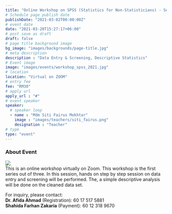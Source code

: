 ```yaml
---
title: "Online Workshop on SPSS (Statistics for Non-Statisticians) - Series 1"
# Schedule page publish date
publishDate: "2021-03-02T00:00:00Z"
# event date
date: "2021-03-20T15:27:17+06:00"
# post save as draft
draft: false
# page title background image
bg_image: "images/backgrounds/page-title.jpg"
# meta description
description : "Data Entry & Screening, Descriptive Statistics"
# Event image
image: "images/events/workshop_spss_2021.jpg"
# location
location: "Virtual on ZOOM"
# entry fee
fee: "RM30"
# apply url
apply_url : "#"
# event speaker
speaker:
  # speaker loop
  - name : "Mdm Siti Fairus Mokhtar"
    image : "images/teachers/siti_fairus.png"
    designation : "Teacher"
# type
type: "event"
---
```


### About Event

![](images/events/workshop_spss_2021.jpg)  
This is an online workshop virtually on Zoom. This workshop is the first series out of three. In this session, hands on step by step session on data entry and screening will be performed. The, a simple descriptive analysis will be done on the cleaned data set.  

For inquiry, please contact:  
**Dr. Afida Ahmad** (Registration): 60 17 517 5881  
**Shahida Farhan Zakaria** (Payment): 60 12 318 9670
